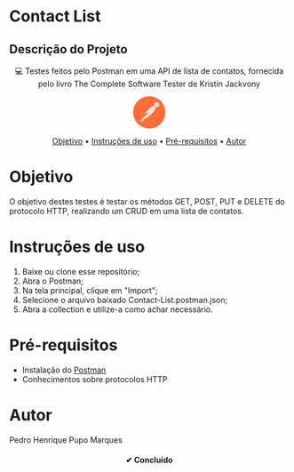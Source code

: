 <style>   
        .icon {
            fill: #FF6C37
        }
</style>

# Contact List

## Descrição do Projeto
<p align="center"> 💻 Testes feitos pelo Postman em uma API de lista de contatos, fornecida pelo livro The Complete Software Tester de Kristin Jackvony</p>

 <center><svg class="icon" height="58px" role="img" viewBox="0 0 24 24" xmlns="http://www.w3.org/2000/svg"><title>Postman</title><path d="M13.527.099C6.955-.744.942 3.9.099 10.473c-.843 6.572 3.8 12.584 10.373 13.428 6.573.843 12.587-3.801 13.428-10.374C24.744 6.955 20.101.943 13.527.099zm2.471 7.485a.855.855 0 0 0-.593.25l-4.453 4.453-.307-.307-.643-.643c4.389-4.376 5.18-4.418 5.996-3.753zm-4.863 4.861l4.44-4.44a.62.62 0 1 1 .847.903l-4.699 4.125-.588-.588zm.33.694l-1.1.238a.06.06 0 0 1-.067-.032.06.06 0 0 1 .01-.073l.645-.645.512.512zm-2.803-.459l1.172-1.172.879.878-1.979.426a.074.074 0 0 1-.085-.039.072.072 0 0 1 .013-.093zm-3.646 6.058a.076.076 0 0 1-.069-.083.077.077 0 0 1 .022-.046h.002l.946-.946 1.222 1.222-2.123-.147zm2.425-1.256a.228.228 0 0 0-.117.256l.203.865a.125.125 0 0 1-.211.117h-.003l-.934-.934-.294-.295 3.762-3.758 1.82-.393.874.874c-1.255 1.102-2.971 2.201-5.1 3.268zm5.279-3.428h-.002l-.839-.839 4.699-4.125a.952.952 0 0 0 .119-.127c-.148 1.345-2.029 3.245-3.977 5.091zm3.657-6.46l-.003-.002a1.822 1.822 0 0 1 2.459-2.684l-1.61 1.613a.119.119 0 0 0 0 .169l1.247 1.247a1.817 1.817 0 0 1-2.093-.343zm2.578 0a1.714 1.714 0 0 1-.271.218h-.001l-1.207-1.207 1.533-1.533c.661.72.637 1.832-.054 2.522zM18.855 6.05a.143.143 0 0 0-.053.157.416.416 0 0 1-.053.45.14.14 0 0 0 .023.197.141.141 0 0 0 .084.03.14.14 0 0 0 .106-.05.691.691 0 0 0 .087-.751.138.138 0 0 0-.194-.033z"/></svg></center>

<p align="center">
 <a href="#objetivo">Objetivo</a> •
 <a href="#instruções-de-uso">Instruções de uso</a> • 
 <a href="#pré-requisitos">Pré-requisitos</a> • 
 <a href="#autor">Autor</a>
</p>

Objetivo
============

O objetivo destes testes é testar os métodos GET, POST, PUT e DELETE do protocolo HTTP, realizando um CRUD em uma lista de contatos.

Instruções de uso
============
1. Baixe ou clone esse repositório;
2. Abra o Postman;
3. Na tela principal, clique em "Import";
4. Selecione o arquivo baixado Contact-List.postman.json;
5. Abra a collection e utilize-a como achar necessário.

Pré-requisitos
============

- Instalação do <a href="https://www.postman.com/">Postman</a>
- Conhecimentos sobre protocolos HTTP

Autor
============
Pedro Henrique Pupo Marques



<h4 align="center"> 
	✔ Concluído
</h4>